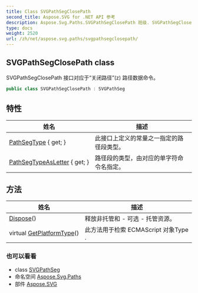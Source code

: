```yaml
---
title: Class SVGPathSegClosePath
second_title: Aspose.SVG for .NET API 参考
description: Aspose.Svg.Paths.SVGPathSegClosePath 班级. SVGPathSegClosePath 接口对应于关闭路径z 路径数据命令
type: docs
weight: 2520
url: /zh/net/aspose.svg.paths/svgpathsegclosepath/
---
```

## SVGPathSegClosePath class

SVGPathSegClosePath 接口对应于“关闭路径”(z) 路径数据命令。

```csharp
public class SVGPathSegClosePath : SVGPathSeg
```

## 特性

| 姓名 | 描述 |
| --- | --- |
| [PathSegType](../../aspose.svg.paths/svgpathseg/pathsegtype/) { get; } | 此接口上定义的常量之一指定的路径段类型。 |
| [PathSegTypeAsLetter](../../aspose.svg.paths/svgpathseg/pathsegtypeasletter/) { get; } | 路径段的类型，由对应的单字符命令名指定。 |

## 方法

| 姓名 | 描述 |
| --- | --- |
| [Dispose](../../aspose.svg.datatypes/svgvaluetype/dispose/)() | 释放非托管和 - 可选 - 托管资源。 |
| virtual [GetPlatformType](../../aspose.svg.dom/domobject/getplatformtype/)() | 此方法用于检索 ECMAScript 对象Type . |

### 也可以看看

* class [SVGPathSeg](../svgpathseg/)
* 命名空间 [Aspose.Svg.Paths](../../aspose.svg.paths/)
* 部件 [Aspose.SVG](../../)


